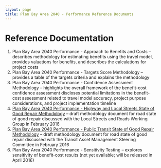 ```yaml
---
layout: page
title: Plan Bay Area 2040 - Performance Reference Documents
---
```


# Reference Documentation

1. Plan Bay Area 2040 Performance - Approach to Benefits and Costs – describes methodology for estimating benefits using the travel model, provides valuations for benefits, and describes the calculations for project costs
2. Plan Bay Area 2040 Performance - Targets Score Methodology – provides a table of the targets criteria and explains the methodology
3. Plan Bay Area 2040 Performance - Confidence Assessment Methodology – highlights the overall framework of the benefit-cost confidence assessment discloses potential limitations in the benefit-cost assessment related to travel model accuracy, project purpose considerations, and project implementation timeline
4. [Plan Bay Area 2040 Performance - Highway and Local Streets State of Good Repair Methodology](https://mtcdrive.box.com/s/s3li252qowpnkdjtn9foulvvlr5f3xsx) – draft methodology document for road state of good repair discussed with the Local Streets and Roads Working Group in February 2016
5. [Plan Bay Area 2040 Performance - Public Transit State of Good Repair Methodology](https://mtcdrive.box.com/s/uyod7q3dkbrlhjdckbuqulprtyy8dvxm) – draft methodology document for road state of good repair discussed with the Transit Asset Management Steering Committee in February 2016
6. Plan Bay Area 2040 Performance - Sensitivity Testing – explores sensitivity of benefit-cost results (not yet available; will be released in April 2016)
